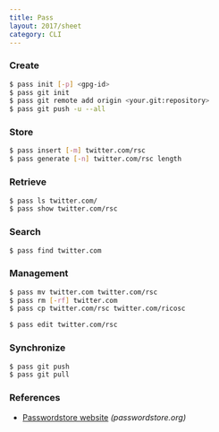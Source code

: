 ```yaml
---
title: Pass
layout: 2017/sheet
category: CLI
---
```


### Create

```bash
$ pass init [-p] <gpg-id>
$ pass git init
$ pass git remote add origin <your.git:repository>
$ pass git push -u --all
```

### Store

```bash
$ pass insert [-m] twitter.com/rsc
$ pass generate [-n] twitter.com/rsc length
```

### Retrieve

```bash
$ pass ls twitter.com/
$ pass show twitter.com/rsc
```

### Search

```bash
$ pass find twitter.com
```

### Management

```bash
$ pass mv twitter.com twitter.com/rsc
$ pass rm [-rf] twitter.com
$ pass cp twitter.com/rsc twitter.com/ricosc
```

```bash
$ pass edit twitter.com/rsc
```

### Synchronize

```bash
$ pass git push
$ pass git pull
```

### References

* [Passwordstore website](http://passwordstore.org) _(passwordstore.org)_
